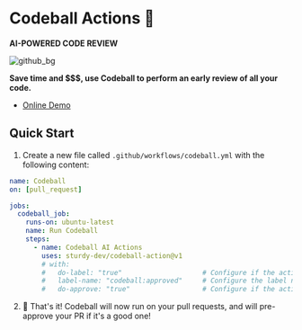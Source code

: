 # Codeball Actions 🔮

**AI-POWERED CODE REVIEW**

![github_bg](https://user-images.githubusercontent.com/47952/170700847-bb0cac65-f269-4758-955a-632c48f47290.png)

**Save time and $$$, use Codeball to perform an early review of all your code.**

- [Online Demo](https://codeball.ai/)

## Quick Start

1. Create a new file called `.github/workflows/codeball.yml` with the following content:

```yaml
name: Codeball
on: [pull_request]

jobs:
  codeball_job:
    runs-on: ubuntu-latest
    name: Run Codeball
    steps:
      - name: Codeball AI Actions
        uses: sturdy-dev/codeball-action@v1
        # with:
        #   do-label: "true"                    # Configure if the action should label approved contributions
        #   label-name: "codeball:approved"     # Configure the label name to set if Codeball approves the contribution
        #   do-approve: "true"                  # Configure if the action should approve PRs that have been approved by Codeball
```

2. 🎉 That's it! Codeball will now run on your pull requests, and will pre-approve your PR if it's a good one!
